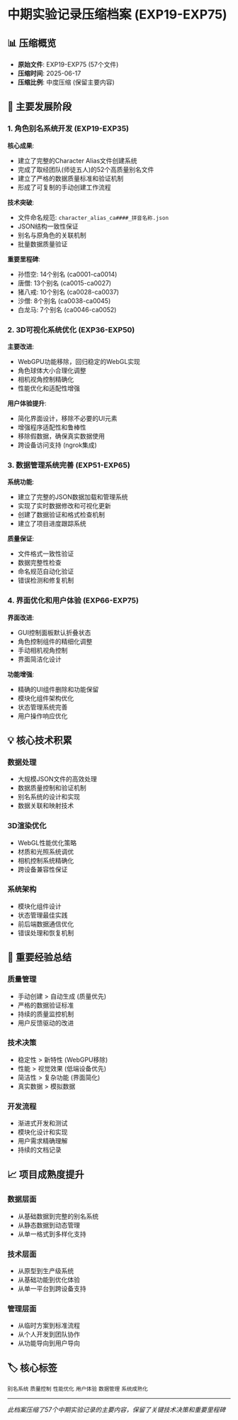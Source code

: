# 中期实验记录压缩档案 (EXP19-EXP75)

## 📊 压缩概览
- **原始文件**: EXP19-EXP75 (57个文件)
- **压缩时间**: 2025-06-17
- **压缩比例**: 中度压缩 (保留主要内容)

## 🎯 主要发展阶段

### 1. 角色别名系统开发 (EXP19-EXP35)
**核心成果**:
- 建立了完整的Character Alias文件创建系统
- 完成了取经团队(师徒五人)的52个高质量别名文件
- 建立了严格的数据质量标准和验证机制
- 形成了可复制的手动创建工作流程

**技术突破**:
- 文件命名规范: `character_alias_ca####_拼音名称.json`
- JSON结构一致性保证
- 别名与原角色的关联机制
- 批量数据质量验证

**重要里程碑**:
- 孙悟空: 14个别名 (ca0001-ca0014)
- 唐僧: 13个别名 (ca0015-ca0027)  
- 猪八戒: 10个别名 (ca0028-ca0037)
- 沙僧: 8个别名 (ca0038-ca0045)
- 白龙马: 7个别名 (ca0046-ca0052)

### 2. 3D可视化系统优化 (EXP36-EXP50)
**主要改进**:
- WebGPU功能移除，回归稳定的WebGL实现
- 角色球体大小合理化调整
- 相机视角控制精确化
- 性能优化和适配性增强

**用户体验提升**:
- 简化界面设计，移除不必要的UI元素
- 增强程序适配性和鲁棒性
- 移除假数据，确保真实数据使用
- 跨设备访问支持 (ngrok集成)

### 3. 数据管理系统完善 (EXP51-EXP65)
**系统功能**:
- 建立了完整的JSON数据加载和管理系统
- 实现了实时数据修改和可视化更新
- 创建了数据验证和格式检查机制
- 建立了项目进度跟踪系统

**质量保证**:
- 文件格式一致性验证
- 数据完整性检查
- 命名规范自动化验证
- 错误检测和修复机制

### 4. 界面优化和用户体验 (EXP66-EXP75)
**界面改进**:
- GUI控制面板默认折叠状态
- 角色控制组件的精细化调整
- 手动相机视角控制
- 界面简洁化设计

**功能增强**:
- 精确的UI组件删除和功能保留
- 模块化组件架构优化
- 状态管理系统完善
- 用户操作响应优化

## 💡 核心技术积累

### 数据处理
- 大规模JSON文件的高效处理
- 数据质量控制和验证机制
- 别名系统的设计和实现
- 数据关联和映射技术

### 3D渲染优化
- WebGL性能优化策略
- 材质和光照系统调优
- 相机控制系统精确化
- 跨设备兼容性保证

### 系统架构
- 模块化组件设计
- 状态管理最佳实践
- 前后端数据通信优化
- 错误处理和恢复机制

## 🔄 重要经验总结

### 质量管理
- 手动创建 > 自动生成 (质量优先)
- 严格的数据验证标准
- 持续的质量监控机制
- 用户反馈驱动的改进

### 技术决策
- 稳定性 > 新特性 (WebGPU移除)
- 性能 > 视觉效果 (低端设备优先)
- 简洁性 > 复杂功能 (界面简化)
- 真实数据 > 模拟数据

### 开发流程
- 渐进式开发和测试
- 模块化设计和实现
- 用户需求精确理解
- 持续的文档记录

## 📈 项目成熟度提升

### 数据层面
- 从基础数据到完整的别名系统
- 从静态数据到动态管理
- 从单一格式到多样化支持

### 技术层面  
- 从原型到生产级系统
- 从基础功能到优化体验
- 从单一平台到跨设备支持

### 管理层面
- 从临时方案到标准流程
- 从个人开发到团队协作
- 从功能导向到用户导向

## 🏷️ 核心标签
`别名系统` `质量控制` `性能优化` `用户体验` `数据管理` `系统成熟化`

---
*此档案压缩了57个中期实验记录的主要内容，保留了关键技术决策和重要里程碑*

